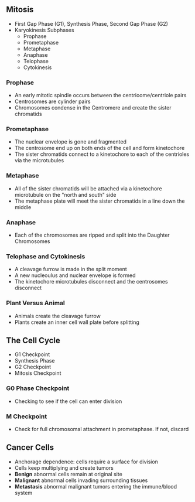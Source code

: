 ## Mitosis
- First Gap Phase (G1), Synthesis Phase, Second Gap Phase (G2)
- Karyokinesis Subphases
	- Prophase
	- Prometaphase
	- Metaphase
	- Anaphase
	- Telophase
	- Cytokinesis
### Prophase
- An early mitotic spindle occurs between the centrioome/centriole pairs
- Centrosomes are cylinder pairs
- Chromosomes condense in the Centromere and create the sister chromatids
### Prometaphase
- The nuclear envelope is gone and fragmented
- The centrosome end up on both ends of the cell and  form kinetochore
- The sister chromatids connect to a kinetochore to each of the centrioles via the microtubules
### Metaphase
- All of the sister chromatids will be attached via a kinetochore microtubule on the "north and south" side
- The metaphase plate will meet the sister chromatids in a line down the middle
### Anaphase
- Each of the chromosomes are ripped and split into the Daughter Chromosomes
### Telophase and Cytokinesis
- A cleavage furrow is made in the split moment
- A new nucleoulus and nuclear envelope is formed
- The kinetochore microtubules disconnect and the centrosomes disconnect
### Plant Versus Animal
- Animals create the cleavage furrow
- Plants create an inner cell wall plate before splitting

## The Cell Cycle
- G1 Checkpoint
- Synthesis Phase
- G2 Checkpoint
- Mitosis Checkpoint
### G0 Phase Checkpoint
- Checking to see if the cell can enter division
### M Checkpoint
- Check for full chromosomal attachment in prometaphase. If not, discard
## Cancer Cells
- Anchorage dependence: cells require a surface for division
- Cells keep multiplying and create tumors
- **Benign** abnormal cells remain at original site
- **Malignant** abnormal cells invading surrounding tissues
- **Metastasis** abnormal malignant tumors entering the immune/blood system